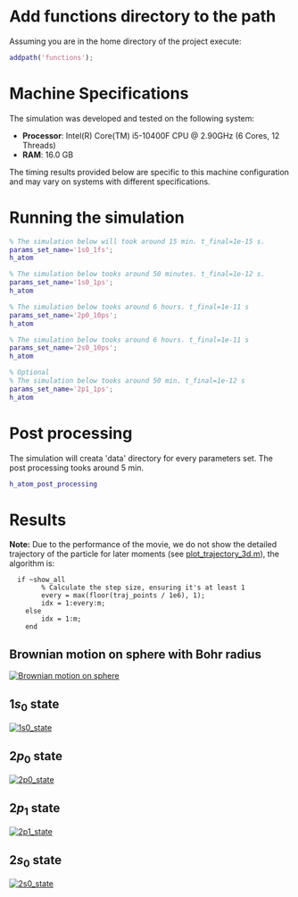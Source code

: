 # Add functions directory to the path
Assuming you are in the home directory of the project execute:
```Matlab
addpath('functions');
```

# Machine Specifications

The simulation was developed and tested on the following system:

- **Processor**: Intel(R) Core(TM) i5-10400F CPU @ 2.90GHz (6 Cores, 12 Threads)
- **RAM**: 16.0 GB

The timing results provided below are specific to this machine configuration 
and may vary on systems with different specifications.

# Running the simulation

```Matlab
% The simulation below will took around 15 min. t_final=1e-15 s.
params_set_name='1s0_1fs';
h_atom

% The simulation below tooks around 50 minutes. t_final=1e-12 s.
params_set_name='1s0_1ps';
h_atom

% The simulation below tooks around 6 hours. t_final=1e-11 s
params_set_name='2p0_10ps';
h_atom

% The simulation below tooks around 6 hours. t_final=1e-11 s
params_set_name='2s0_10ps';
h_atom

% Optional
% The simulation below tooks around 50 min. t_final=1e-12 s
params_set_name='2p1_1ps';
h_atom
```

# Post processing
The simulation will creata 'data' directory for every parameters set. 
The post processing tooks around 5 min.
```Matlab
h_atom_post_processing
```

# Results

**Note:** Due to the performance of the movie, we do not show the detailed trajectory of the particle
for later moments (see [plot_trajectory_3d.m](functions/plot_trajectory_3d.m)), the algorithm is:
```
  if ~show_all
        % Calculate the step size, ensuring it's at least 1
        every = max(floor(traj_points / 1e6), 1);
        idx = 1:every:m;
    else
        idx = 1:m;
    end
```

## Brownian motion on sphere with Bohr radius
[![Brownian motion on sphere](movies/1s0_1fs.gif)](movies/1s0_1fs.gif)

## $1s_0$ state
[![1s0_state](movies/1s0_1ps.gif)](movies/1s0_1ps.gif)

## $2p_0$ state
[![2p0_state](movies/2p0_10ps.gif)](movies/2p0_10ps.gif)

## $2p_1$ state
[![2p1_state](movies/2p1_1ps.gif)](movies/2p1_1ps.gif)


## $2s_0$ state
[![2s0_state](movies/2s0_10ps.gif)](movies/2s0_10ps.gif)
